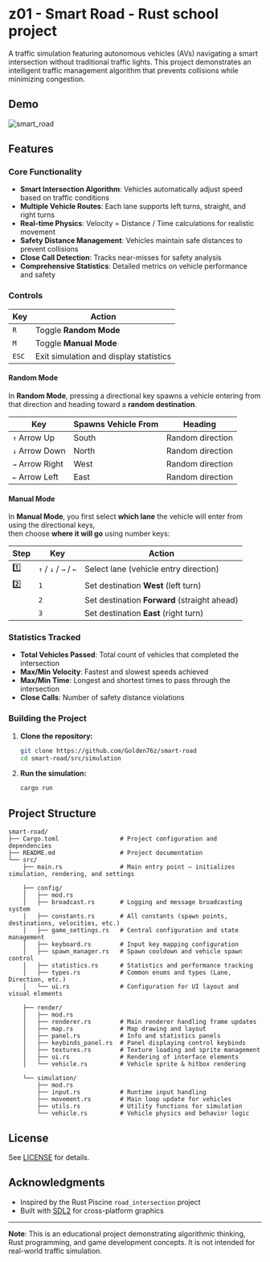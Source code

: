 # z01 - Smart Road - Rust school project

A traffic simulation featuring autonomous vehicles (AVs) navigating a smart intersection without traditional traffic lights. This project demonstrates an intelligent traffic management algorithm that prevents collisions while minimizing congestion.

## Demo

![smart_road](./simulation.gif)

## Features

### Core Functionality

- **Smart Intersection Algorithm**: Vehicles automatically adjust speed based on traffic conditions
- **Multiple Vehicle Routes**: Each lane supports left turns, straight, and right turns
- **Real-time Physics**: Velocity = Distance / Time calculations for realistic movement
- **Safety Distance Management**: Vehicles maintain safe distances to prevent collisions
- **Close Call Detection**: Tracks near-misses for safety analysis
- **Comprehensive Statistics**: Detailed metrics on vehicle performance and safety

### Controls

| Key | Action |
|-----|--------|
| `R` | Toggle **Random Mode** |
| `M` | Toggle **Manual Mode** |
| `ESC` | Exit simulation and display statistics |

#### Random Mode
In **Random Mode**, pressing a directional key spawns a vehicle entering from that direction and heading toward a **random destination**.

| Key | Spawns Vehicle From | Heading |
|-----|----------------------|----------|
| `↑` Arrow Up | South | Random direction |
| `↓` Arrow Down | North | Random direction |
| `→` Arrow Right | West | Random direction |
| `←` Arrow Left | East | Random direction |

#### Manual Mode
In **Manual Mode**, you first select **which lane** the vehicle will enter from using the directional keys,  
then choose **where it will go** using number keys:

| Step | Key | Action |
|------|-----|--------|
| 1️⃣ | `↑` / `↓` / `→` / `←` | Select lane (vehicle entry direction) |
| 2️⃣ | `1` | Set destination **West** (left turn) |
|  | `2` | Set destination **Forward** (straight ahead) |
|  | `3` | Set destination **East** (right turn) |

### Statistics Tracked

- **Total Vehicles Passed**: Total count of vehicles that completed the intersection
- **Max/Min Velocity**: Fastest and slowest speeds achieved
- **Max/Min Time**: Longest and shortest times to pass through the intersection
- **Close Calls**: Number of safety distance violations

### Building the Project

1. **Clone the repository:**
   ```bash
   git clone https://github.com/Golden76z/smart-road
   cd smart-road/src/simulation
   ```

2. **Run the simulation:**
   ```bash
   cargo run
   ```

## Project Structure

```
smart-road/
├── Cargo.toml                 # Project configuration and dependencies
├── README.md                  # Project documentation
└── src/
    ├── main.rs                # Main entry point – initializes simulation, rendering, and settings

    ├── config/
    │   ├── mod.rs
    │   ├── broadcast.rs       # Logging and message broadcasting system
    │   ├── constants.rs       # All constants (spawn points, destinations, velocities, etc.)
    │   ├── game_settings.rs   # Central configuration and state management
    │   ├── keyboard.rs        # Input key mapping configuration
    │   ├── spawn_manager.rs   # Spawn cooldown and vehicle spawn control
    │   ├── statistics.rs      # Statistics and performance tracking
    │   ├── types.rs           # Common enums and types (Lane, Direction, etc.)
    │   └── ui.rs              # Configuration for UI layout and visual elements

    ├── render/
    │   ├── mod.rs
    │   ├── renderer.rs        # Main renderer handling frame updates
    │   ├── map.rs             # Map drawing and layout
    │   ├── panel.rs           # Info and statistics panels
    │   ├── keybinds_panel.rs  # Panel displaying control keybinds
    │   ├── textures.rs        # Texture loading and sprite management
    │   ├── ui.rs              # Rendering of interface elements
    │   └── vehicle.rs         # Vehicle sprite & hitbox rendering

    └── simulation/
        ├── mod.rs
        ├── input.rs           # Runtime input handling
        ├── movement.rs        # Main loop update for vehicles
        ├── utils.rs           # Utility functions for simulation
        └── vehicle.rs         # Vehicle physics and behavior logic
```

## License

See [LICENSE](LICENSE) for details.

## Acknowledgments

- Inspired by the Rust Piscine `road_intersection` project
- Built with [SDL2](https://www.libsdl.org/) for cross-platform graphics

---

**Note**: This is an educational project demonstrating algorithmic thinking, Rust programming, and game development concepts. It is not intended for real-world traffic simulation.
